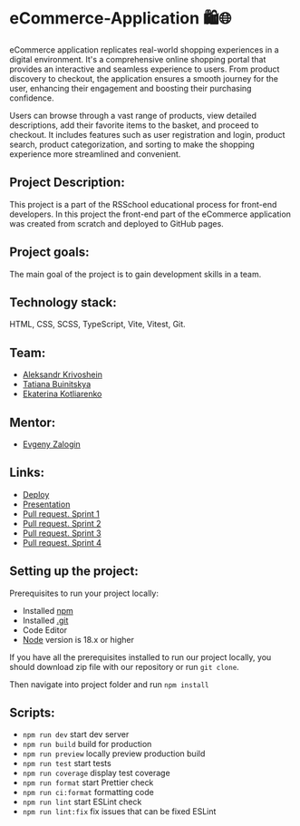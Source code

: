 # eCommerce-Application 🛍️🌐

eCommerce application replicates real-world shopping experiences in a digital environment. It's a comprehensive online shopping portal that provides an interactive and seamless experience to users. From product discovery to checkout, the application ensures a smooth journey for the user, enhancing their engagement and boosting their purchasing confidence.

Users can browse through a vast range of products, view detailed descriptions, add their favorite items to the basket, and proceed to checkout. It includes features such as user registration and login, product search, product categorization, and sorting to make the shopping experience more streamlined and convenient.

## Project Description:

This project is a part of the RSSchool educational process for front-end developers. In this project the front-end part of the eCommerce application was created from scratch and deployed to GitHub pages.

## Project goals:

The main goal of the project is to gain development skills in a team.

## Technology stack:

HTML, CSS, SCSS, TypeScript, Vite, Vitest, Git.

## Team:

- [Aleksandr Krivoshein](https://github.com/wood85)
- [Tatiana Buinitskya](https://github.com/tanesha001)
- [Ekaterina Kotliarenko](https://github.com/kagerka)

## Mentor:

- [Evgeny Zalogin](https://github.com/evg-zlg)

## Links:

- [Deploy](https://ecommerce-application-tea-team-s4.netlify.app/)
- [Presentation](https://kagerka.github.io/final-task-presentation-JSFE2023Q4/)
- [Pull request. Sprint 1](https://github.com/kagerka/eCommerce-Application/pull/65)
- [Pull request. Sprint 2](https://github.com/kagerka/eCommerce-Application/pull/135)
- [Pull request. Sprint 3](https://github.com/kagerka/eCommerce-Application/pull/156)
- [Pull request. Sprint 4](https://github.com/kagerka/eCommerce-Application/pull/175)

## Setting up the project:

Prerequisites to run your project locally:

- Installed [npm](https://www.npmjs.com/)
- Installed [.git](https://git-scm.com/)
- Code Editor
- [Node](https://nodejs.org/en) version is 18.x or higher

If you have all the prerequisites installed to run our project locally, you should download zip file with our repository or run `git clone`.

Then navigate into project folder and run `npm install`

## Scripts:

- `npm run dev` start dev server
- `npm run build` build for production
- `npm run preview` locally preview production build
- `npm run test` start tests
- `npm run coverage` display test coverage
- `npm run format` start Prettier check
- `npm run ci:format` formatting code
- `npm run lint` start ESLint check
- `npm run lint:fix` fix issues that can be fixed ESLint
